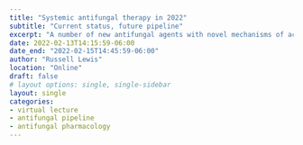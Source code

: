 ```yaml
---
title: "Systemic antifungal therapy in 2022"
subtitle: "Current status, future pipeline"
excerpt: "A number of new antifungal agents with novel mechanisms of action and spectrum of activity are entering or completing Phase III trials. In this talk I explore the current roles and limitations of available systemic antifungals, and examine how novel agents in the pipeline may meet urgent unmet medical needs for the treatment of resistant or refractory mycoses."
date: 2022-02-13T14:15:59-06:00
date_end: "2022-02-15T14:45:59-06:00"
author: "Russell Lewis"
location: "Online"
draft: false
# layout options: single, single-sidebar
layout: single
categories:
- virtual lecture
- antifungal pipeline
- antifungal pharmacology
---
```


